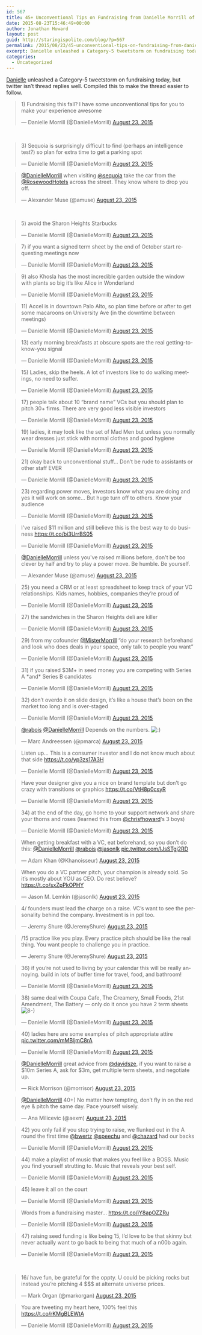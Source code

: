 ```yaml
---
id: 567
title: 45+ Unconventional Tips on Fundraising from Danielle Morrill of Mattermark
date: 2015-08-23T15:46:49+00:00
author: Jonathan Howard
layout: post
guid: http://staringispolite.com/blog/?p=567
permalink: /2015/08/23/45-unconventional-tips-on-fundraising-from-danielle-morrill-of-mattermark/
excerpt: Danielle unleashed a Category-5 tweetstorm on fundraising today, but twitter isn&#8217;t thread replies well. Compiled this to make the thread easier to follow...
categories:
  - Uncategorized
---
```

<a href="https://twitter.com/DanielleMorrill" target="_blank">Danielle</a> unleashed a Category-5 tweetstorm on fundraising today, but twitter isn&#8217;t thread replies well. Compiled this to make the thread easier to follow.

<blockquote class="twitter-tweet" lang="en">
  <p lang="en" dir="ltr">
    1) Fundraising this fall? I have some unconventional tips for you to make your experience awesome
  </p>
  
  <p>
    — Danielle Morrill (@DanielleMorrill) <a href="https://twitter.com/DanielleMorrill/status/635516561139216388">August 23, 2015</a>
  </p>
</blockquote>

&nbsp;

<blockquote class="twitter-tweet" lang="en">
  <p>
    3) Sequoia is surprisingly difficult to find (perhaps an intelligence test?) so plan for extra time to get a parking spot
  </p>
  
  <p>
    — Danielle Morrill (@DanielleMorrill) <a href="https://twitter.com/DanielleMorrill/status/635517038010593280">August 23, 2015</a>
  </p>
</blockquote>

<blockquote class="twitter-tweet" data-conversation="none" lang="en">
  <p lang="en" dir="ltr">
    <a href="https://twitter.com/DanielleMorrill">@DanielleMorrill</a> when visiting <a href="https://twitter.com/sequoia">@sequoia</a> take the car from the <a href="https://twitter.com/RosewoodHotels">@RosewoodHotels</a> across the street. They know where to drop you off.
  </p>
  
  <p>
    &mdash; Alexander Muse (@amuse) <a href="https://twitter.com/amuse/status/635588192348020736">August 23, 2015</a>
  </p>
</blockquote>

&nbsp;

<blockquote class="twitter-tweet" lang="en">
  <p lang="en" dir="ltr">
    5) avoid the Sharon Heights Starbucks
  </p>
  
  <p>
    — Danielle Morrill (@DanielleMorrill) <a href="https://twitter.com/DanielleMorrill/status/635517542115622912">August 23, 2015</a>
  </p>
</blockquote>


  
<!--more-->

<blockquote class="twitter-tweet" lang="en">
  <p lang="en" dir="ltr">
    7) if you want a signed term sheet by the end of October start requesting meetings now
  </p>
  
  <p>
    — Danielle Morrill (@DanielleMorrill) <a href="https://twitter.com/DanielleMorrill/status/635518134414274560">August 23, 2015</a>
  </p>
</blockquote>

<blockquote class="twitter-tweet" lang="en">
  <p lang="en" dir="ltr">
    9) also Khosla has the most incredible garden outside the window with plants so big it&#8217;s like Alice in Wonderland
  </p>
  
  <p>
    — Danielle Morrill (@DanielleMorrill) <a href="https://twitter.com/DanielleMorrill/status/635518728373841920">August 23, 2015</a>
  </p>
</blockquote>

<blockquote class="twitter-tweet" lang="en">
  <p lang="en" dir="ltr">
    11) Accel is in downtown Palo Alto, so plan time before or after to get some macaroons on University Ave (in the downtime between meetings)
  </p>
  
  <p>
    — Danielle Morrill (@DanielleMorrill) <a href="https://twitter.com/DanielleMorrill/status/635520033892888576">August 23, 2015</a>
  </p>
</blockquote>

<blockquote class="twitter-tweet" lang="en">
  <p lang="en" dir="ltr">
    13) early morning breakfasts at obscure spots are the real getting-to-know-you signal
  </p>
  
  <p>
    — Danielle Morrill (@DanielleMorrill) <a href="https://twitter.com/DanielleMorrill/status/635520543375036418">August 23, 2015</a>
  </p>
</blockquote>

<blockquote class="twitter-tweet" lang="en">
  <p lang="en" dir="ltr">
    15) Ladies, skip the heels. A lot of investors like to do walking meetings, no need to suffer.
  </p>
  
  <p>
    — Danielle Morrill (@DanielleMorrill) <a href="https://twitter.com/DanielleMorrill/status/635521530424766464">August 23, 2015</a>
  </p>
</blockquote>

<blockquote class="twitter-tweet" lang="en">
  <p lang="en" dir="ltr">
    17) people talk about 10 &#8220;brand name&#8221; VCs but you should plan to pitch 30+ firms. There are very good less visible investors
  </p>
  
  <p>
    — Danielle Morrill (@DanielleMorrill) <a href="https://twitter.com/DanielleMorrill/status/635522422448369664">August 23, 2015</a>
  </p>
</blockquote>

<blockquote class="twitter-tweet" lang="en">
  <p lang="en" dir="ltr">
    19) ladies, it may look like the set of Mad Men but unless you normally wear dresses just stick with normal clothes and good hygiene
  </p>
  
  <p>
    — Danielle Morrill (@DanielleMorrill) <a href="https://twitter.com/DanielleMorrill/status/635523595649740800">August 23, 2015</a>
  </p>
</blockquote>

<blockquote class="twitter-tweet" lang="en">
  <p lang="en" dir="ltr">
    21) okay back to unconventional stuff&#8230; Don&#8217;t be rude to assistants or other staff EVER
  </p>
  
  <p>
    — Danielle Morrill (@DanielleMorrill) <a href="https://twitter.com/DanielleMorrill/status/635526147053219844">August 23, 2015</a>
  </p>
</blockquote>

<blockquote class="twitter-tweet" lang="en">
  <p lang="en" dir="ltr">
    23) regarding power moves, investors know what you are doing and yes it will work on some&#8230; But huge turn off to others. Know your audience
  </p>
  
  <p>
    — Danielle Morrill (@DanielleMorrill) <a href="https://twitter.com/DanielleMorrill/status/635526468693544960">August 23, 2015</a>
  </p>
</blockquote>

<blockquote class="twitter-tweet" lang="en">
  <p lang="en" dir="ltr">
    I've raised $11 million and still believe this is the best way to do business <a href="https://t.co/bi3UrrBS05">https://t.co/bi3UrrBS05</a>
  </p>
  
  <p>
    &mdash; Danielle Morrill (@DanielleMorrill) <a href="https://twitter.com/DanielleMorrill/status/635595227579809792">August 23, 2015</a>
  </p>
</blockquote>

<blockquote class="twitter-tweet" lang="en">
  <p lang="en" dir="ltr">
    <a href="https://twitter.com/DanielleMorrill">@DanielleMorrill</a> unless you've raised millions before, don't be too clever by half and try to play a power move. Be humble. Be yourself.
  </p>
  
  <p>
    &mdash; Alexander Muse (@amuse) <a href="https://twitter.com/amuse/status/635593898023362560">August 23, 2015</a>
  </p>
</blockquote>

<blockquote class="twitter-tweet" lang="en">
  <p lang="en" dir="ltr">
    25) you need a CRM or at least spreadsheet to keep track of your VC relationships. Kids names, hobbies, companies they&#8217;re proud of
  </p>
  
  <p>
    — Danielle Morrill (@DanielleMorrill) <a href="https://twitter.com/DanielleMorrill/status/635528979231801344">August 23, 2015</a>
  </p>
</blockquote>

<blockquote class="twitter-tweet" lang="en">
  <p lang="en" dir="ltr">
    27) the sandwiches in the Sharon Heights deli are killer
  </p>
  
  <p>
    — Danielle Morrill (@DanielleMorrill) <a href="https://twitter.com/DanielleMorrill/status/635530888911020032">August 23, 2015</a>
  </p>
</blockquote>

<blockquote class="twitter-tweet" lang="en">
  <p lang="en" dir="ltr">
    29) from my cofounder <a href="https://twitter.com/MisterMorrill">@MisterMorrill</a> &#8220;do your research beforehand and look who does deals in your space, only talk to people you want&#8221;
  </p>
  
  <p>
    — Danielle Morrill (@DanielleMorrill) <a href="https://twitter.com/DanielleMorrill/status/635533244499292160">August 23, 2015</a>
  </p>
</blockquote>

<blockquote class="twitter-tweet" lang="en">
  <p lang="en" dir="ltr">
    31) if you raised $3M+ in seed money you are competing with Series A *and* Series B candidates
  </p>
  
  <p>
    — Danielle Morrill (@DanielleMorrill) <a href="https://twitter.com/DanielleMorrill/status/635534307621122048">August 23, 2015</a>
  </p>
</blockquote>

<blockquote class="twitter-tweet" lang="en" data-conversation="none">
  <p lang="en" dir="ltr">
    32) don&#8217;t overdo it on slide design, it&#8217;s like a house that&#8217;s been on the market too long and is over-staged
  </p>
  
  <p>
    — Danielle Morrill (@DanielleMorrill) <a href="https://twitter.com/DanielleMorrill/status/635534590573019136">August 23, 2015</a>
  </p>
</blockquote>

<blockquote class="twitter-tweet" lang="en">
  <p lang="en" dir="ltr">
    <a href="https://twitter.com/rabois">@rabois</a> <a href="https://twitter.com/DanielleMorrill">@DanielleMorrill</a> Depends on the numbers. <img src='http://staringispolite.com/blog/wp-includes/images/smilies/icon_smile.gif' alt=':)' class='wp-smiley' />
  </p>
  
  <p>
    — Marc Andreessen (@pmarca) <a href="https://twitter.com/pmarca/status/635563747633860612">August 23, 2015</a>
  </p>
</blockquote>

<blockquote class="twitter-tweet" lang="en">
  <p lang="en" dir="ltr">
    Listen up&#8230; This is a consumer investor and I do not know much about that side <a href="https://t.co/yp3zs17A3H">https://t.co/yp3zs17A3H</a>
  </p>
  
  <p>
    — Danielle Morrill (@DanielleMorrill) <a href="https://twitter.com/DanielleMorrill/status/635535476200378368">August 23, 2015</a>
  </p>
</blockquote>

<blockquote class="twitter-tweet" lang="en">
  <p lang="en" dir="ltr">
    Have your designer give you a nice on brand template but don&#8217;t go crazy with transitions or graphics <a href="https://t.co/VtH8p0csyR">https://t.co/VtH8p0csyR</a>
  </p>
  
  <p>
    — Danielle Morrill (@DanielleMorrill) <a href="https://twitter.com/DanielleMorrill/status/635535654311432192">August 23, 2015</a>
  </p>
</blockquote>

<blockquote class="twitter-tweet" lang="en">
  <p lang="en" dir="ltr">
    34) at the end of the day, go home to your support network and share your thorns and roses (learned this from <a href="https://twitter.com/chrisfhoward">@chrisfhoward</a>&#8216;s 3 boys)
  </p>
  
  <p>
    — Danielle Morrill (@DanielleMorrill) <a href="https://twitter.com/DanielleMorrill/status/635538808935596032">August 23, 2015</a>
  </p>
</blockquote>

<blockquote class="twitter-tweet" lang="en" data-conversation="none">
  <p lang="en" dir="ltr">
    When getting breakfast with a VC, eat beforehand, so you don&#8217;t do this: <a href="https://twitter.com/DanielleMorrill">@DanielleMorrill</a> <a href="https://twitter.com/rabois">@rabois</a> <a href="https://twitter.com/jasonlk">@jasonlk</a> <a href="http://t.co/lJsSTgj2RD">pic.twitter.com/lJsSTgj2RD</a>
  </p>
  
  <p>
    — Adam Khan (@Khanoisseur) <a href="https://twitter.com/Khanoisseur/status/635537459162558464">August 23, 2015</a>
  </p>
</blockquote>

<blockquote class="twitter-tweet" lang="en">
  <p lang="en" dir="ltr">
    When you do a VC partner pitch, your champion is already sold. So it&#8217;s mostly about YOU as CEO. Do rest believe? <a href="https://t.co/sxZpPkOPHY">https://t.co/sxZpPkOPHY</a>
  </p>
  
  <p>
    — Jason M. Lemkin (@jasonlk) <a href="https://twitter.com/jasonlk/status/635538550432378880">August 23, 2015</a>
  </p>
</blockquote>

<blockquote class="twitter-tweet" lang="en">
  <p lang="en" dir="ltr">
    4/ founders must lead the charge on a raise. VC&#8217;s want to see the personality behind the company. Investment is in ppl too.
  </p>
  
  <p>
    — Jeremy Shure (@JeremyShure) <a href="https://twitter.com/JeremyShure/status/635539075357933568">August 23, 2015</a>
  </p>
</blockquote>

<blockquote class="twitter-tweet" lang="en" data-conversation="none">
  <p lang="en" dir="ltr">
    /15 practice like you play. Every practice pitch should be like the real thing. You want people to challenge you in practice.
  </p>
  
  <p>
    — Jeremy Shure (@JeremyShure) <a href="https://twitter.com/JeremyShure/status/635541623565365248">August 23, 2015</a>
  </p>
</blockquote>

<blockquote class="twitter-tweet" lang="en">
  <p lang="en" dir="ltr">
    36) if you&#8217;re not used to living by your calendar this will be really annoying. build in lots of buffer time for travel, food, and bathroom!
  </p>
  
  <p>
    — Danielle Morrill (@DanielleMorrill) <a href="https://twitter.com/DanielleMorrill/status/635541363786973184">August 23, 2015</a>
  </p>
</blockquote>

<blockquote class="twitter-tweet" lang="en">
  <p lang="en" dir="ltr">
    38) same deal with Coupa Cafe, The Creamery, Small Foods, 21st Amendment, The Battery &#8212; only do it once you have 2 term sheets <img src='http://staringispolite.com/blog/wp-includes/images/smilies/icon_cool.gif' alt='8-)' class='wp-smiley' />
  </p>
  
  <p>
    — Danielle Morrill (@DanielleMorrill) <a href="https://twitter.com/DanielleMorrill/status/635542467740237824">August 23, 2015</a>
  </p>
</blockquote>

<blockquote class="twitter-tweet" lang="en">
  <p lang="en" dir="ltr">
    40) ladies here are some examples of pitch appropriate attire <a href="http://t.co/mMBljmC8rA">pic.twitter.com/mMBljmC8rA</a>
  </p>
  
  <p>
    — Danielle Morrill (@DanielleMorrill) <a href="https://twitter.com/DanielleMorrill/status/635554445946785792">August 23, 2015</a>
  </p>
</blockquote>

<blockquote class="twitter-tweet" lang="en">
  <p lang="en" dir="ltr">
    <a href="https://twitter.com/DanielleMorrill">@DanielleMorrill</a> great advice from <a href="https://twitter.com/davidsze">@davidsze</a>, if you want to raise a $10m Series A, ask for $3m, get multiple term sheets, and negotiate up.
  </p>
  
  <p>
    — Rick Morrison (@morrisor) <a href="https://twitter.com/morrisor/status/635552132674916352">August 23, 2015</a>
  </p>
</blockquote>

<blockquote class="twitter-tweet" lang="en" data-conversation="none">
  <p lang="en" dir="ltr">
    <a href="https://twitter.com/DanielleMorrill">@DanielleMorrill</a> 40+) No matter how tempting, don&#8217;t fly in on the red eye & pitch the same day. Pace yourself wisely.
  </p>
  
  <p>
    — Ana Milicevic (@aexm) <a href="https://twitter.com/aexm/status/635554684539957248">August 23, 2015</a>
  </p>
</blockquote>

<blockquote class="twitter-tweet" lang="en">
  <p lang="en" dir="ltr">
    42) you only fail if you stop trying to raise, we flunked out in the A round the first time <a href="https://twitter.com/bwertz">@bwertz</a> <a href="https://twitter.com/speechu">@speechu</a> and <a href="https://twitter.com/chazard">@chazard</a> had our backs
  </p>
  
  <p>
    — Danielle Morrill (@DanielleMorrill) <a href="https://twitter.com/DanielleMorrill/status/635561298906869765">August 23, 2015</a>
  </p>
</blockquote>

<blockquote class="twitter-tweet" lang="en">
  <p lang="en" dir="ltr">
    44) make a playlist of music that makes you feel like a BOSS. Music you find yourself strutting to. Music that reveals your best self.
  </p>
  
  <p>
    — Danielle Morrill (@DanielleMorrill) <a href="https://twitter.com/DanielleMorrill/status/635567410079100928">August 23, 2015</a>
  </p>
</blockquote>

<blockquote class="twitter-tweet" lang="en" data-conversation="none">
  <p lang="en" dir="ltr">
    45) leave it all on the court
  </p>
  
  <p>
    — Danielle Morrill (@DanielleMorrill) <a href="https://twitter.com/DanielleMorrill/status/635567470917476352">August 23, 2015</a>
  </p>
</blockquote>

<blockquote class="twitter-tweet" lang="en">
  <p lang="en" dir="ltr">
    Words from a fundraising master&#8230; <a href="https://t.co/iY8apOZZRu">https://t.co/iY8apOZZRu</a>
  </p>
  
  <p>
    — Danielle Morrill (@DanielleMorrill) <a href="https://twitter.com/DanielleMorrill/status/635568993542082560">August 23, 2015</a>
  </p>
</blockquote>

<blockquote class="twitter-tweet" lang="en">
  <p lang="en" dir="ltr">
    47) raising seed funding is like being 15, I&#8217;d love to be that skinny but never actually want to go back to being that much of a n00b again.
  </p>
  
  <p>
    — Danielle Morrill (@DanielleMorrill) <a href="https://twitter.com/DanielleMorrill/status/635586660999163904">August 23, 2015</a>
  </p>
</blockquote>

&nbsp;

<blockquote class="twitter-tweet" lang="en">
  <p lang="en" dir="ltr">
    16/ have fun, be grateful for the oppty. U could be picking rocks but instead you’re pitching 4 $$$ at alternate universe prices.
  </p>
  
  <p>
    &mdash; Mark Organ (@markorgan) <a href="https://twitter.com/markorgan/status/635584031426498560">August 23, 2015</a>
  </p>
</blockquote>

<blockquote class="twitter-tweet" lang="en">
  <p lang="en" dir="ltr">
    You are tweeting my heart here, 100% feel this <a href="https://t.co/rKMgBLEWtA">https://t.co/rKMgBLEWtA</a>
  </p>
  
  <p>
    &mdash; Danielle Morrill (@DanielleMorrill) <a href="https://twitter.com/DanielleMorrill/status/635592444067737600">August 23, 2015</a>
  </p>
</blockquote>

